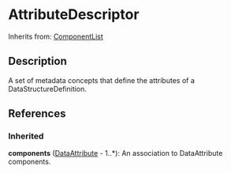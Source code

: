 
# AttributeDescriptor



Inherits from: [ComponentList](../Base/ComponentList.md)



## Description

A set of metadata concepts that define the attributes of a DataStructureDefinition.




## References

### Inherited

**components** ([DataAttribute](DataAttribute.md) - 1..*): An association to DataAttribute components.




